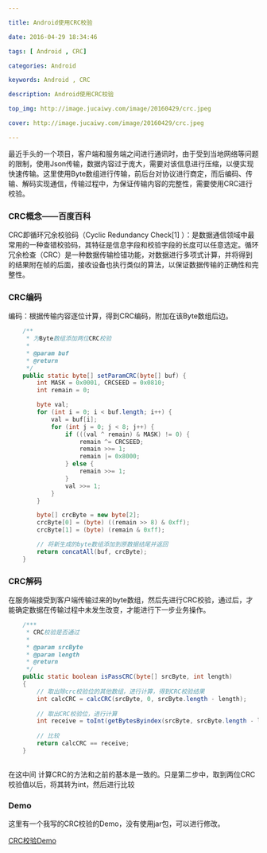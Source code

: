 ```yaml
---

title: Android使用CRC校验

date: 2016-04-29 18:34:46

tags: [ Android , CRC]

categories: Android

keywords: Android , CRC

description: Android使用CRC校验

top_img: http://image.jucaiwy.com/image/20160429/crc.jpeg

cover: http://image.jucaiwy.com/image/20160429/crc.jpeg

---
```



最近手头的一个项目，客户端和服务端之间进行通讯时，由于受到当地网络等问题的限制，使用Json传输，数据内容过于庞大，需要对该信息进行压缩，以便实现快速传输。这里使用Byte数组进行传输，前后台对协议进行商定，而后编码、传输、解码实现通信，传输过程中，为保证传输内容的完整性，需要使用CRC进行校验。


### CRC概念——百度百科
CRC即循环冗余校验码（Cyclic Redundancy Check[1]  ）：是数据通信领域中最常用的一种查错校验码，其特征是信息字段和校验字段的长度可以任意选定。循环冗余检查（CRC）是一种数据传输检错功能，对数据进行多项式计算，并将得到的结果附在帧的后面，接收设备也执行类似的算法，以保证数据传输的正确性和完整性。


### CRC编码

编码：根据传输内容逐位计算，得到CRC编码，附加在该Byte数组后边。 

```java
	/**
     * 为Byte数组添加两位CRC校验
     *
     * @param buf
     * @return
     */
    public static byte[] setParamCRC(byte[] buf) {
        int MASK = 0x0001, CRCSEED = 0x0810;
        int remain = 0;

        byte val;
        for (int i = 0; i < buf.length; i++) {
            val = buf[i];
            for (int j = 0; j < 8; j++) {
                if (((val ^ remain) & MASK) != 0) {
                    remain ^= CRCSEED;
                    remain >>= 1;
                    remain |= 0x8000;
                } else {
                    remain >>= 1;
                }
                val >>= 1;
            }
        }

        byte[] crcByte = new byte[2];
        crcByte[0] = (byte) ((remain >> 8) & 0xff);
        crcByte[1] = (byte) (remain & 0xff);

        // 将新生成的byte数组添加到原数据结尾并返回
        return concatAll(buf, crcByte);
    }

```


### CRC解码

在服务端接受到客户端传输过来的byte数组，然后先进行CRC校验，通过后，才能确定数据在传输过程中未发生改变，才能进行下一步业务操作。

```java
    /***
	 * CRC校验是否通过
	 * 
	 * @param srcByte
	 * @param length
	 * @return
	 */
	public static boolean isPassCRC(byte[] srcByte, int length)
	{
		// 取出除crc校验位的其他数组，进行计算，得到CRC校验结果
		int calcCRC = calcCRC(srcByte, 0, srcByte.length - length);
		
		// 取出CRC校验位，进行计算
		int receive = toInt(getBytesByindex(srcByte, srcByte.length - length, srcByte.length - 1));
		
		// 比较
		return calcCRC == receive;
	}
	
```

在这中间  计算CRC的方法和之前的基本是一致的。只是第二步中，取到两位CRC校验值以后，将其转为int，然后进行比较


### Demo

这里有一个我写的CRC校验的Demo，没有使用jar包，可以进行修改。

[CRC校验Demo](http://download.csdn.net/detail/duanbokan/9506690)



















